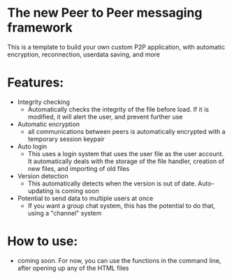 # The new Peer to Peer messaging framework

This is a template to build your own custom P2P application, with automatic encryption, reconnection, userdata saving, and more

# Features:

 - Integrity checking
   - Automatically checks the integrity of the file before load. If it is modified, it will alert the user, and prevent further use
 - Automatic encryption
   - all communications between peers is automatically encrypted with a temporary session keypair
 - Auto login
   - This uses a login system that uses the user file as the user account. It automatically deals with the storage of the file handler, creation of new files, and importing of old files
 - Version detection
   - This automatically detects when the version is out of date. Auto-updating is coming soon
 - Potential to send data to multiple users at once
   - If you want a group chat system, this has the potential to do that, using a "channel" system
  

# How to use:
 - coming soon. For now, you can use the functions in the command line, after opening up any of the HTML files
